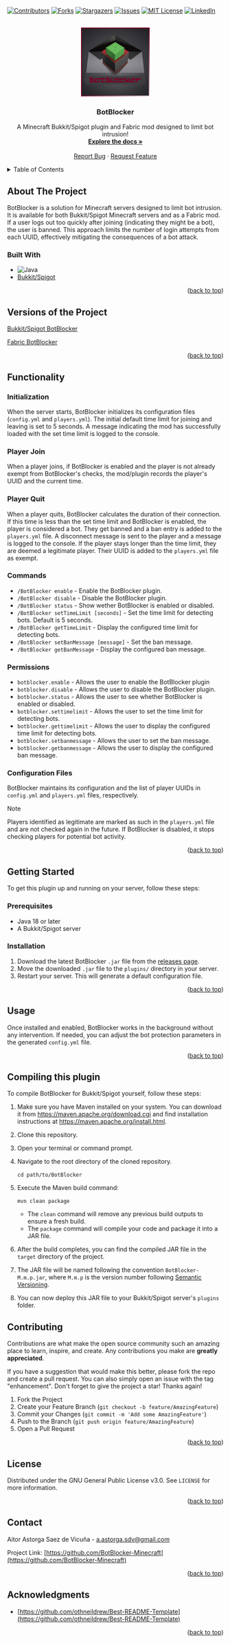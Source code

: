 <!-- Improved compatibility of back to top link: See: https://github.com/othneildrew/Best-README-Template/pull/73 -->
<a name="readme-top"></a>

[![Contributors][contributors-shield]][contributors-url]
[![Forks][forks-shield]][forks-url]
[![Stargazers][stars-shield]][stars-url]
[![Issues][issues-shield]][issues-url]
[![MIT License][license-shield]][license-url]
[![LinkedIn][linkedin-shield]][linkedin-url]



<!-- PROJECT LOGO -->
<br />
<div align="center">
  <a href="https://github.com/BotBlocker-Minecraft/BotBlocker">
    <img src="images/logo.png" alt="Logo" width="160" height="160">
  </a>

  <h3 align="center">BotBlocker</h3>

  <p align="center">
    A Minecraft Bukkit/Spigot plugin and Fabric mod designed to limit bot intrusion!
    <br />
    <a href="https://github.com/BotBlocker-Minecraft/BotBlocker"><strong>Explore the docs »</strong></a>
    <br />
    <br />
    <a href="https://github.com/BotBlocker-Minecraft/BotBlocker/issues">Report Bug</a>
    ·
    <a href="https://github.com/BotBlocker-Minecraft/BotBlocker/issues">Request Feature</a>
  </p>
</div>



<!-- TABLE OF CONTENTS -->
<details>
  <summary>Table of Contents</summary>
  <ol>
    <li><a href="#about-the-project">About The Project</a>
      <ul>
        <li><a href="#built-with">Built With</a></li>
      </ul>
    </li>
    <li><a href="#versions-of-the-project">Versions of the Project</a></li>
    <li>
      <a href="#functionality">Functionality</a>
      <ul>
        <li><a href="#initialization">Initialization</a></li>
        <li><a href="#player-join">Player Join</a></li>
        <li><a href="#player-quit">Player Quit</a></li>
        <li><a href="#commands">Commands</a></li>
        <li><a href="#permissions">Permissions</a></li>
        <li><a href="#configuration-files">Configuration Files</a></li>
      </ul>
    </li>
    <li>
      <a href="#getting-started">Getting Started</a>
      <ul>
        <li><a href="#prerequisites">Prerequisites</a></li>
        <li><a href="#installation">Installation</a></li>
      </ul>
    </li>
    <li><a href="#usage">Usage</a></li>
    <li><a href="#compiling-this-plugin">Compiling this plugin</a></li>
    <li><a href="#contributing">Contributing</a></li>
    <li><a href="#license">License</a></li>
    <li><a href="#contact">Contact</a></li>
    <li><a href="#acknowledgments">Acknowledgments</a></li>
  </ol>
</details>



<!-- ABOUT THE PROJECT -->
## About The Project

BotBlocker is a solution for Minecraft servers designed to limit bot intrusion. It is available for both Bukkit/Spigot Minecraft servers and as a Fabric mod. If a user logs out too quickly after joining (indicating they might be a bot), the user is banned. This approach limits the number of login attempts from each UUID, effectively mitigating the consequences of a bot attack.

### Built With

* ![Java](https://img.shields.io/badge/java-%23ED8B00.svg?style=for-the-badge&logo=openjdk&logoColor=white)
* [Bukkit/Spigot](https://www.spigotmc.org)

<p align="right">(<a href="#readme-top">back to top</a>)</p>


## Versions of the Project
[Bukkit/Spigot BotBlocker](https://github.com/BotBlocker-Minecraft/BotBlocker)

[Fabric BotBlocker](https://github.com/BotBlocker-Minecraft/BotBlocker-Fabric)

<p align="right">(<a href="#readme-top">back to top</a>)</p>


## Functionality

### Initialization
When the server starts, BotBlocker initializes its configuration files (`config.yml` and `players.yml`). The initial default time limit for joining and leaving is set to 5 seconds. A message indicating the mod has successfully loaded with the set time limit is logged to the console.

### Player Join
When a player joins, if BotBlocker is enabled and the player is not already exempt from BotBlocker's checks, the mod/plugin records the player's UUID and the current time.

### Player Quit
When a player quits, BotBlocker calculates the duration of their connection. If this time is less than the set time limit and BotBlocker is enabled, the player is considered a bot. They get banned and a ban entry is added to the `players.yml` file. A disconnect message is sent to the player and a message is logged to the console. If the player stays longer than the time limit, they are deemed a legitimate player. Their UUID is added to the `players.yml` file as exempt.

### Commands
* `/BotBlocker enable` - Enable the BotBlocker plugin.
* `/BotBlocker disable` - Disable the BotBlocker plugin.
* `/BotBlocker status` - Show wether BotBlocker is enabled or disabled.
* `/BotBlocker setTimeLimit [seconds]` - Set the time limit for detecting bots. Default is 5 seconds.
* `/BotBlocker getTimeLimit` - Display the configured time limit for detecting bots.
* `/BotBlocker setBanMessage [message]` - Set the ban message.
* `/BotBlocker getBanMessage` - Display the configured ban message.

### Permissions
* `botblocker.enable` - Allows the user to enable the BotBlocker plugin
* `botblocker.disable` - Allows the user to disable the BotBlocker plugin.
* `botblocker.status` - Allows the user to see whether BotBlocker is enabled or disabled.
* `botblocker.settimelimit` - Allows the user to set the time limit for detecting bots.
* `botblocker.gettimelimit` - Allows the user to display the configured time limit for detecting bots.
* `botblocker.setbanmessage` - Allows the user to set the ban message.
* `botblocker.getbanmessage` - Allows the user to display the configured ban message.

### Configuration Files
BotBlocker maintains its configuration and the list of player UUIDs in `config.yml` and `players.yml` files, respectively.

> [!NOTE]
> Players identified as legitimate are marked as such in the `players.yml` file and are not checked again in the future. If BotBlocker is disabled, it stops checking players for potential bot activity.

<p align="right">(<a href="#readme-top">back to top</a>)</p>


<!-- GETTING STARTED -->
## Getting Started

To get this plugin up and running on your server, follow these steps:

### Prerequisites

* Java 18 or later
* A Bukkit/Spigot server

### Installation

1. Download the latest BotBlocker `.jar` file from the [releases page](https://github.com/BotBlocker-Minecraft/BotBlocker/releases).
2. Move the downloaded `.jar` file to the `plugins/` directory in your server.
3. Restart your server. This will generate a default configuration file.

<p align="right">(<a href="#readme-top">back to top</a>)</p>



<!-- USAGE EXAMPLES -->
## Usage

Once installed and enabled, BotBlocker works in the background without any intervention. If needed, you can adjust the bot protection parameters in the generated `config.yml` file.

<p align="right">(<a href="#readme-top">back to top</a>)</p>


## Compiling this plugin
To compile BotBlocker for Bukkit/Spigot yourself, follow these steps:

1. Make sure you have Maven installed on your system. You can download it from https://maven.apache.org/download.cgi and find installation instructions at https://maven.apache.org/install.html.

2. Clone this repository.

3. Open your terminal or command prompt.

4. Navigate to the root directory of the cloned repository.

   ```
   cd path/to/BotBlocker
   ```

5. Execute the Maven build command:

   ```
   mvn clean package
   ```

   - The `clean` command will remove any previous build outputs to ensure a fresh build.
   - The `package` command will compile your code and package it into a JAR file.

6. After the build completes, you can find the compiled JAR file in the `target` directory of the project.

7. The JAR file will be named following the convention `BotBlocker-M.m.p.jar`, where `M.m.p` is the version number following [Semantic Versioning](https://semver.org/).

8. You can now deploy this JAR file to your Bukkit/Spigot server's `plugins` folder.



<!-- CONTRIBUTING -->
## Contributing

Contributions are what make the open source community such an amazing place to learn, inspire, and create. Any contributions you make are **greatly appreciated**.

If you have a suggestion that would make this better, please fork the repo and create a pull request. You can also simply open an issue with the tag "enhancement".
Don't forget to give the project a star! Thanks again!

1. Fork the Project
2. Create your Feature Branch (`git checkout -b feature/AmazingFeature`)
3. Commit your Changes (`git commit -m 'Add some AmazingFeature'`)
4. Push to the Branch (`git push origin feature/AmazingFeature`)
5. Open a Pull Request

<p align="right">(<a href="#readme-top">back to top</a>)</p>



<!-- LICENSE -->
## License

Distributed under the GNU General Public License v3.0. See `LICENSE` for more information.

<p align="right">(<a href="#readme-top">back to top</a>)</p>



<!-- CONTACT -->
## Contact

Aitor Astorga Saez de Vicuña - a.astorga.sdv@gmail.com

Project Link: [https://github.com/BotBlocker-Minecraft](https://github.com/BotBlocker-Minecraft)

<p align="right">(<a href="#readme-top">back to top</a>)</p>



<!-- ACKNOWLEDGMENTS -->
## Acknowledgments
* [https://github.com/othneildrew/Best-README-Template](https://github.com/othneildrew/Best-README-Template)

<p align="right">(<a href="#readme-top">back to top</a>)</p>



<!-- MARKDOWN LINKS & IMAGES -->
<!-- https://www.markdownguide.org/basic-syntax/#reference-style-links -->
[contributors-shield]: https://img.shields.io/github/contributors/BotBlocker-Minecraft/BotBlocker.svg?style=for-the-badge
[contributors-url]: https://github.com/BotBlocker-Minecraft/BotBlocker/graphs/contributors

[forks-shield]: https://img.shields.io/github/forks/BotBlocker-Minecraft/BotBlocker.svg?style=for-the-badge
[forks-url]: https://github.com/BotBlocker-Minecraft/BotBlocker/network/members

[stars-shield]: https://img.shields.io/github/stars/BotBlocker-Minecraft/BotBlocker.svg?style=for-the-badge
[stars-url]: https://github.com/BotBlocker-Minecraft/BotBlocker/stargazers

[issues-shield]: https://img.shields.io/github/issues/BotBlocker-Minecraft/BotBlocker.svg?style=for-the-badge
[issues-url]: https://github.com/BotBlocker-Minecraft/BotBlocker/issues

[license-shield]: https://img.shields.io/github/license/BotBlocker-Minecraft/BotBlocker.svg?style=for-the-badge
[license-url]: https://github.com/BotBlocker-Minecraft/BotBlocker/blob/master/LICENSE

[linkedin-shield]: https://img.shields.io/badge/-LinkedIn-black.svg?style=for-the-badge&logo=linkedin&colorB=555
[linkedin-url]: https://linkedin.com/in/aitor-astorga-saez-de-vicuña

[product-screenshot]: images/screenshot.png
